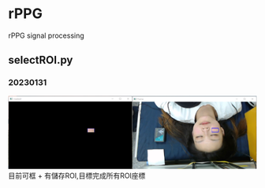 # rPPG
rPPG signal processing

## selectROI.py
### 20230131
![](https://github.com/ZiRu11102165/rPPG/blob/main/selectROI_20230131.png)
目前可框 + 有儲存ROI,目標完成所有ROI座標
